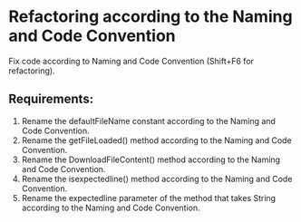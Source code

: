 # Refactoring according to the Naming and Code Convention

Fix code according to Naming and Code Convention (Shift+F6 for refactoring).


## Requirements:
1. Rename the defaultFileName constant according to the Naming and Code Convention.
2. Rename the getFileLoaded() method according to the Naming and Code Convention.
3. Rename the DownloadFileContent() method according to the Naming and Code Convention.
4. Rename the isexpectedline() method according to the Naming and Code Convention.
5. Rename the expectedline parameter of the method that takes String according to the Naming and Code Convention.
